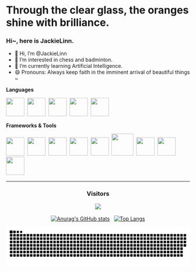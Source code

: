 # Through the clear glass, the oranges shine with brilliance.

### Hi~, here is JackieLinn.

- 👋 Hi, I’m @JackieLinn
- 👀 I’m interested in chess and badminton.
- 🌱 I’m currently learning Artificial Intelligence.
- 😄 Pronouns: Always keep faith in the imminent arrival of beautiful things ~

**Languages**
<div>
  <img src="https://cdn.jsdelivr.net/gh/devicons/devicon@latest/icons/cplusplus/cplusplus-original.svg" width="50" height="50"/>&nbsp;
  <img src="https://cdn.jsdelivr.net/gh/devicons/devicon@latest/icons/python/python-original-wordmark.svg" width="50" height="50"/>&nbsp;
  <img src="https://cdn.jsdelivr.net/gh/devicons/devicon@latest/icons/java/java-original-wordmark.svg" width="50" height="50"/>&nbsp;
  <img src="https://cdn.jsdelivr.net/gh/devicons/devicon@latest/icons/javascript/javascript-original.svg" width="50" height="50"/>&nbsp;
  <img src="https://cdn.jsdelivr.net/gh/devicons/devicon@latest/icons/typescript/typescript-original.svg" width="50" height="50"/>&nbsp;
</div>

**Frameworks & Tools**
<div>
  <img src="https://cdn.jsdelivr.net/gh/devicons/devicon@latest/icons/spring/spring-original.svg" width="50" height="50"/>&nbsp;
  <img src="https://cdn.jsdelivr.net/gh/devicons/devicon@latest/icons/vuejs/vuejs-original.svg" width="50" height="50"/>&nbsp;
  <img src="https://cdn.jsdelivr.net/gh/devicons/devicon@latest/icons/pytorch/pytorch-original.svg" width="50" height="50"/>&nbsp;
  <img src="https://cdn.jsdelivr.net/gh/devicons/devicon@latest/icons/anaconda/anaconda-original.svg"  width="50" height="50"/>&nbsp;
  <img src="https://cdn.jsdelivr.net/gh/devicons/devicon@latest/icons/jupyter/jupyter-original.svg" width="50" height="50" />&nbsp;
  <img src="https://cdn.jsdelivr.net/gh/devicons/devicon@latest/icons/docker/docker-original.svg" width="60" height="60"/>&nbsp;
  <img src="https://cdn.jsdelivr.net/gh/devicons/devicon@latest/icons/jetbrains/jetbrains-original.svg" width="50" height="50"/>&nbsp;
  <img src="https://cdn.jsdelivr.net/gh/devicons/devicon@latest/icons/vscode/vscode-original.svg" width="50" height="50"  />&nbsp;
  <img src="https://cdn.jsdelivr.net/gh/devicons/devicon@latest/icons/maven/maven-original.svg" width="50" height="50"/>&nbsp;                           
</div>

***

<div align="center">
  <h3>Visitors</h3>
  <img src="https://profile-counter.glitch.me/JackieLinn/count.svg"/>
  <br>
  
  [![Anurag's GitHub stats](https://github-readme-stats.vercel.app/api?username=JackieLinn&show_icons=true&theme=shadow_blue&hide_border=true&line_height=28&card_width=243&title_color=fab005&text_color=fff9db&icon_color=fab005&rank_icon=percentile)](https://github.com/anuraghazra/github-readme-stats)
  &nbsp;
  [![Top Langs](https://github-readme-stats.vercel.app/api/top-langs/?username=JackieLinn&layout=compact&theme=shadow_blue&langs_count=10&size_weight=0.5&count_weight=0.5&hide_border=true&line_height=28&card_width=243&title_color=fab005&text_color=fff9db&icon_color=fab005)](https://github.com/anuraghazra/github-readme-stats)
</div>

![snake](https://raw.githubusercontent.com/JackieLinn/JackieLinn/output/github-contribution-grid-snake.svg)
